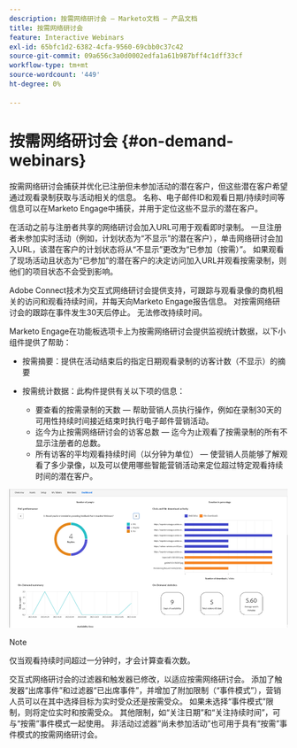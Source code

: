 ```yaml
---
description: 按需网络研讨会 — Marketo文档 — 产品文档
title: 按需网络研讨会
feature: Interactive Webinars
exl-id: 65bfc1d2-6382-4cfa-9560-69cbb0c37c42
source-git-commit: 09a656c3a0d0002edfa1a61b987bff4c1dff33cf
workflow-type: tm+mt
source-wordcount: '449'
ht-degree: 0%

---
```


# 按需网络研讨会 {#on-demand-webinars}

按需网络研讨会捕获并优化已注册但未参加活动的潜在客户，但这些潜在客户希望通过观看录制获取与活动相关的信息。 名称、电子邮件ID和观看日期/持续时间等信息可以在Marketo Engage中捕获，并用于定位这些不显示的潜在客户。

在活动之前与注册者共享的网络研讨会加入URL可用于观看即时录制。 一旦注册者未参加实时活动（例如，计划状态为“不显示”的潜在客户），单击网络研讨会加入URL，该潜在客户的计划状态将从“不显示”更改为“已参加（按需）”。 如果观看了现场活动且状态为“已参加”的潜在客户的决定访问加入URL并观看按需录制，则他们的项目状态不会受到影响。

Adobe Connect技术为交互式网络研讨会提供支持，可跟踪与观看录像的商机相关的访问和观看持续时间，并每天向Marketo Engage报告信息。 对按需网络研讨会的跟踪在事件发生30天后停止。 无法修改持续时间。

Marketo Engage在功能板选项卡上为按需网络研讨会提供监视统计数据，以下小组件提供了帮助：

* 按需摘要：提供在活动结束后的指定日期观看录制的访客计数（不显示）的摘要

* 按需统计数据：此构件提供有关以下项的信息：
   * 要查看的按需录制的天数 — 帮助营销人员执行操作，例如在录制30天的可用性持续时间接近结束时执行电子邮件营销活动。
   * 迄今为止按需网络研讨会的访客总数 — 迄今为止观看了按需录制的所有不显示注册者的总数。
   * 所有访客的平均观看持续时间（以分钟为单位） — 使营销人员能够了解观看了多少录像，以及可以使用哪些智能营销活动来定位超过特定观看持续时间的潜在客户。

![](assets/on-demand-webinars-1.png)

>[!NOTE]
>
>仅当观看持续时间超过一分钟时，才会计算查看次数。

交互式网络研讨会的过滤器和触发器已修改，以适应按需网络研讨会。 添加了触发器“出席事件”和过滤器“已出席事件”，并增加了附加限制（“事件模式”），营销人员可以在其中选择目标为实时受众还是按需受众。 如果未选择“事件模式”限制，则将定位实时和按需受众。 其他限制，如“关注日期”和“关注持续时间”，可与“按需”事件模式一起使用。 非活动过滤器“尚未参加活动”也可用于具有“按需”事件模式的按需网络研讨会。
